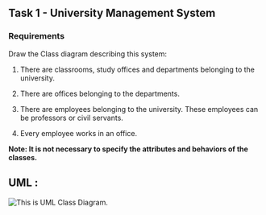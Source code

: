## Task 1 - University Management System
### Requirements
Draw the Class diagram describing this system:
1. There are classrooms, study offices and departments belonging to the university.

1. There are offices belonging to the departments.

1. There are employees belonging to the university. These employees can be professors or civil servants.

1. Every employee works in an office.

**Note: It is not necessary to specify the attributes and behaviors of the classes.**

## UML :

![This is UML Class Diagram.](https://beeimg.com/images/x97814639583.png "This is UML Class Diagram.")